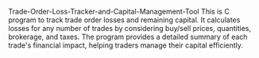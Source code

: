 Trade-Order-Loss-Tracker-and-Capital-Management-Tool
This is C program to track trade order losses and remaining capital. It calculates losses for any number of trades by considering buy/sell prices, quantities, brokerage, and taxes. The program provides a detailed summary of each trade's financial impact, helping traders manage their capital efficiently.

